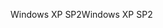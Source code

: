 <span data-ttu-id="450e8-101">Windows XP SP2</span><span class="sxs-lookup"><span data-stu-id="450e8-101">Windows XP SP2</span></span>
